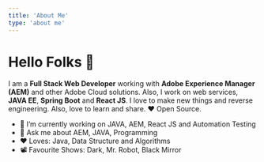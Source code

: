 ```yaml
---
title: 'About Me'
type: 'about me'
---
```


<h1 class="text-center">Hello Folks 👋</h1>

I am a **Full Stack Web Developer** working with **Adobe Experience Manager (AEM)** and other Adobe Cloud solutions. Also, I work on web services, **JAVA EE**, **Spring Boot** and **React JS**. I love to make new things and reverse engineering. Also, love to learn and share. ❤️ Open Source.

- 🔭 I’m currently working on JAVA, AEM, React JS and Automation Testing
- 💬 Ask me about AEM, JAVA, Programming
- ❤️ Loves: Java, Data Structure and Algorithms
- 📽️ Favourite Shows: Dark, Mr. Robot, Black Mirror
